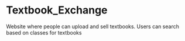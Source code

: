 # Textbook_Exchange
Website where people can upload and sell textbooks. Users can search based on classes for textbooks
